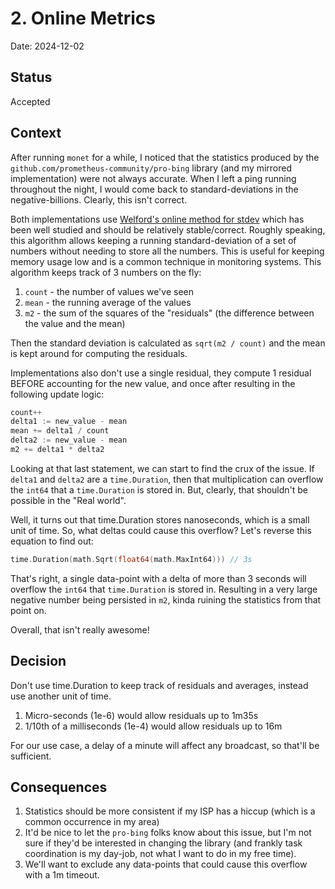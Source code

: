 # 2. Online Metrics

Date: 2024-12-02

## Status

Accepted

## Context

After running `monet` for a while, I noticed that the statistics produced by the `github.com/prometheus-community/pro-bing` library (and my mirrored implementation) were not always accurate.
When I left a ping running throughout the night, I would come back to standard-deviations in the negative-billions.
Clearly, this isn't correct.

Both implementations use [Welford's online method for stdev](https://en.wikipedia.org/wiki/Algorithms_for_calculating_variance#Welford's_online_algorithm) which has been well studied and should be relatively stable/correct.
Roughly speaking, this algorithm allows keeping a running standard-deviation of a set of numbers without needing to store all the numbers.
This is useful for keeping memory usage low and is a common technique in monitoring systems.
This algorithm keeps track of 3 numbers on the fly:

1. `count` - the number of values we've seen
1. `mean` - the running average of the values
1. `m2` - the sum of the squares of the "residuals" (the difference between the value and the mean)

Then the standard deviation is calculated as `sqrt(m2 / count)` and the mean is kept around for computing the residuals.

Implementations also don't use a single residual, they compute 1 residual BEFORE accounting for the new value, and once after resulting in the following update logic:

```go
count++
delta1 := new_value - mean
mean += delta1 / count
delta2 := new_value - mean
m2 += delta1 * delta2
```

Looking at that last statement, we can start to find the crux of the issue.
If `delta1` and `delta2` are a `time.Duration`, then that multiplication can overflow the `int64` that a `time.Duration` is stored in.
But, clearly, that shouldn't be possible in the "Real world".

Well, it turns out that time.Duration stores nanoseconds, which is a small unit of time.
So, what deltas could cause this overflow?
Let's reverse this equation to find out:

```go
time.Duration(math.Sqrt(float64(math.MaxInt64))) // 3s
```

That's right, a single data-point with a delta of more than 3 seconds will overflow the `int64` that `time.Duration` is stored in.
Resulting in a very large negative number being persisted in `m2`, kinda ruining the statistics from that point on.

Overall, that isn't really awesome!

## Decision

Don't use time.Duration to keep track of residuals and averages, instead use another unit of time.

1. Micro-seconds (1e-6) would allow residuals up to 1m35s
1. 1/10th of a milliseconds (1e-4) would allow residuals up to 16m

For our use case, a delay of a minute will affect any broadcast, so that'll be sufficient.

## Consequences

1. Statistics should be more consistent if my ISP has a hiccup (which is a common occurrence in my area)
1. It'd be nice to let the `pro-bing` folks know about this issue, but I'm not sure if they'd be interested in changing the library (and frankly task coordination is my day-job, not what I want to do in my free time).
1. We'll want to exclude any data-points that could cause this overflow with a 1m timeout.

